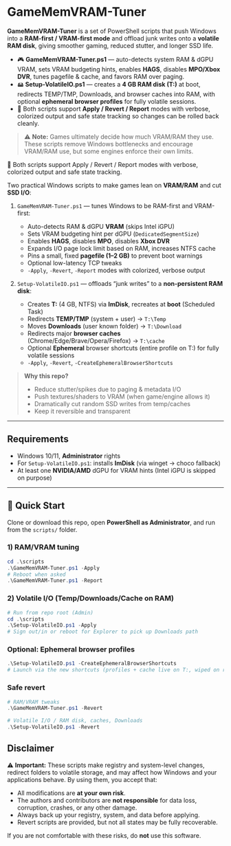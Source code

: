 # GameMemVRAM-Tuner

**GameMemVRAM-Tuner** is a set of PowerShell scripts that push Windows into a **RAM-first / VRAM-first mode** and offload junk writes onto a **volatile RAM disk**, giving smoother gaming, reduced stutter, and longer SSD life.  

- 🎮 **GameMemVRAM-Tuner.ps1** — auto-detects system RAM & dGPU VRAM, sets VRAM budgeting hints, enables **HAGS**, disables **MPO/Xbox DVR**, tunes pagefile & cache, and favors RAM over paging.  
- 🖴 **Setup-VolatileIO.ps1** — creates a **4 GB RAM disk (T:)** at boot, redirects TEMP/TMP, Downloads, and browser caches into RAM, with optional **ephemeral browser profiles** for fully volatile sessions.  
- 🔁 Both scripts support **Apply / Revert / Report** modes with verbose, colorized output and safe state tracking so changes can be rolled back cleanly.  

> ⚠️ **Note:** Games ultimately decide how much VRAM/RAM they use. These scripts remove Windows bottlenecks and encourage VRAM/RAM use, but some engines enforce their own limits.

🔁 Both scripts support Apply / Revert / Report modes with verbose, colorized output and safe state tracking.

Two practical Windows scripts to make games lean on **VRAM/RAM** and cut **SSD I/O**:

1) `GameMemVRAM-Tuner.ps1` — tunes Windows to be RAM-first and VRAM-first:
   - Auto-detects RAM & dGPU **VRAM** (skips Intel iGPU)
   - Sets VRAM budgeting hint per dGPU (`DedicatedSegmentSize`)
   - Enables **HAGS**, disables **MPO**, disables **Xbox DVR**
   - Expands I/O page lock limit based on RAM, increases NTFS cache
   - Pins a small, fixed **pagefile (1–2 GB)** to prevent boot warnings
   - Optional low-latency TCP tweaks
   - `-Apply`, `-Revert`, `-Report` modes with colorized, verbose output

2) `Setup-VolatileIO.ps1` — offloads “junk writes” to a **non-persistent RAM disk**:
   - Creates **T:** (4 GB, NTFS) via **ImDisk**, recreates at **boot** (Scheduled Task)
   - Redirects **TEMP/TMP** (system + user) → `T:\Temp`
   - Moves **Downloads** (user known folder) → `T:\Download`
   - Redirects major **browser caches** (Chrome/Edge/Brave/Opera/Firefox) → `T:\cache`
   - Optional **Ephemeral** browser shortcuts (entire profile on T:) for fully volatile sessions
   - `-Apply`, `-Revert`, `-CreateEphemeralBrowserShortcuts`

> **Why this repo?**  
> - Reduce stutter/spikes due to paging & metadata I/O  
> - Push textures/shaders to VRAM (when game/engine allows it)  
> - Dramatically cut random SSD writes from temp/caches  
> - Keep it reversible and transparent

---

## Requirements

- Windows 10/11, **Administrator** rights
- For `Setup-VolatileIO.ps1`: installs **ImDisk** (via winget → choco fallback)
- At least one **NVIDIA/AMD** dGPU for VRAM hints (Intel iGPU is skipped on purpose)

---

## 🚀 Quick Start

Clone or download this repo, open **PowerShell as Administrator**, and run from the `scripts/` folder.

### 1) RAM/VRAM tuning
```powershell
cd .\scripts
.\GameMemVRAM-Tuner.ps1 -Apply
# Reboot when asked
.\GameMemVRAM-Tuner.ps1 -Report
```

### 2) Volatile I/O (Temp/Downloads/Cache on RAM)
```powershell
# Run from repo root (Admin)
cd .\scripts
.\Setup-VolatileIO.ps1 -Apply
# Sign out/in or reboot for Explorer to pick up Downloads path
```

### Optional: Ephemeral browser profiles
```powershell
.\Setup-VolatileIO.ps1 -CreateEphemeralBrowserShortcuts
# Launch via the new shortcuts (profiles + cache live on T:, wiped on reboot)
```

### Safe revert
```powershell
# RAM/VRAM tweaks
.\GameMemVRAM-Tuner.ps1 -Revert

# Volatile I/O / RAM disk, caches, Downloads
.\Setup-VolatileIO.ps1 -Revert
```

## Disclaimer

⚠️ **Important:** These scripts make registry and system-level changes, redirect
folders to volatile storage, and may affect how Windows and your applications
behave. By using them, you accept that:

- All modifications are **at your own risk**.  
- The authors and contributors are **not responsible** for data loss, corruption,
  crashes, or any other damage.  
- Always back up your registry, system, and data before applying.  
- Revert scripts are provided, but not all states may be fully recoverable.

If you are not comfortable with these risks, do **not** use this software.

